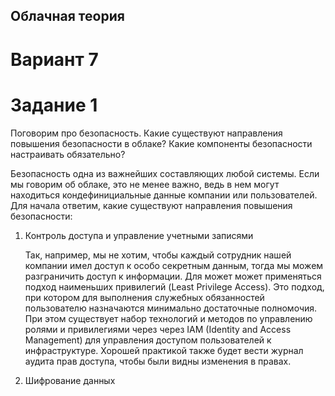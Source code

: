 ## Облачная теория 

# Вариант 7

# Задание 1 

Поговорим про безопасность. Какие существуют направления повышения безопасности в облаке?
Какие компоненты безопасности настраивать обязательно?


Безопасность одна из важнейших составляющих любой системы. Если мы говорим об облаке, это не менее важно, ведь в нем могут находиться кондефинициальные данные компании или пользователей. Для начала ответим, какие существуют направления повышения безопасности:

1. Контроль доступа и управление учетными записями

   Так, например, мы не хотим, чтобы каждый сотрудник нашей компании имел доступ к особо секретным данным, тогда мы можем разграничить доступ к информации. Для может может применяться подход наименьших привилегий (Least Privilege Access). Это подход, при котором для выполнения служебных обязанностей пользователю назначаются минимально достаточные полномочия. При этом существует набор технологий и методов по управлению ролями и привилегиями через через IAM (Identity and Access Management) для управления доступом пользователей к инфраструктуре. Хорошей практикой также будет вести журнал аудита прав доступа, чтобы были видны изменения в правах.

2. Шифрование данных
